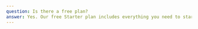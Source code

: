 ```yaml
---
question: Is there a free plan?
answer: Yes. Our free Starter plan includes everything you need to start growing your audience with a custom form and basic email capabilities.
---
```

